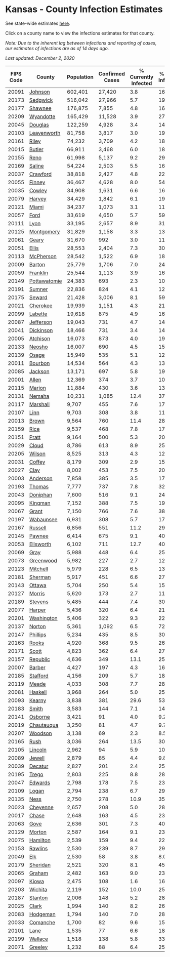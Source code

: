 # Kansas - County Infection Estimates

See state-wide estimates [here](/infections/us-ks).

Click on a county name to view the infections estimates for that county.

*Note: Due to the inherent lag between infections and reporting of cases, our estimates of infections are as of 14 days ago.*

*Last updated: December 2, 2020*

|   FIPS Code |                       County |   Population |   Confirmed Cases |   % Currently Infected |   % Total Infected |
|-------------|------------------------------|--------------|-------------------|------------------------|--------------------|
|       20091 |           [Johnson](johnson) |      602,401 |            27,420 |                    3.8 |               16.8 |
|       20173 |         [Sedgwick](sedgwick) |      516,042 |            27,966 |                    5.7 |               19.9 |
|       20177 |           [Shawnee](shawnee) |      176,875 |             7,855 |                    4.8 |               16.2 |
|       20209 |       [Wyandotte](wyandotte) |      165,429 |            11,528 |                    3.9 |               27.5 |
|       20045 |           [Douglas](douglas) |      122,259 |             4,928 |                    3.4 |               14.7 |
|       20103 |   [Leavenworth](leavenworth) |       81,758 |             3,817 |                    3.0 |               19.6 |
|       20161 |               [Riley](riley) |       74,232 |             3,709 |                    4.2 |               18.1 |
|       20015 |             [Butler](butler) |       66,911 |             3,468 |                    6.0 |               18.5 |
|       20155 |                 [Reno](reno) |       61,998 |             5,137 |                    9.2 |               29.3 |
|       20169 |             [Saline](saline) |       54,224 |             2,503 |                    5.5 |               16.4 |
|       20037 |         [Crawford](crawford) |       38,818 |             2,427 |                    4.8 |               22.5 |
|       20055 |             [Finney](finney) |       36,467 |             4,628 |                    8.0 |               54.2 |
|       20035 |             [Cowley](cowley) |       34,908 |             1,631 |                    6.6 |               16.9 |
|       20079 |             [Harvey](harvey) |       34,429 |             1,842 |                    6.1 |               19.7 |
|       20121 |               [Miami](miami) |       34,237 |             1,073 |                    3.1 |               11.1 |
|       20057 |                 [Ford](ford) |       33,619 |             4,650 |                    5.7 |               59.6 |
|       20111 |                 [Lyon](lyon) |       33,195 |             2,657 |                    8.9 |               31.6 |
|       20125 |     [Montgomery](montgomery) |       31,829 |             1,158 |                    3.3 |               13.2 |
|       20061 |               [Geary](geary) |       31,670 |               992 |                    3.0 |               11.2 |
|       20051 |               [Ellis](ellis) |       28,553 |             2,404 |                    7.3 |               30.3 |
|       20113 |       [McPherson](mcpherson) |       28,542 |             1,522 |                    6.9 |               18.6 |
|       20009 |             [Barton](barton) |       25,779 |             1,706 |                    7.0 |               24.0 |
|       20059 |         [Franklin](franklin) |       25,544 |             1,113 |                    3.9 |               16.1 |
|       20149 | [Pottawatomie](pottawatomie) |       24,383 |               693 |                    2.3 |               10.5 |
|       20191 |             [Sumner](sumner) |       22,836 |               824 |                    4.1 |               12.8 |
|       20175 |             [Seward](seward) |       21,428 |             3,006 |                    8.1 |               59.0 |
|       20021 |         [Cherokee](cherokee) |       19,939 |             1,151 |                    4.3 |               21.0 |
|       20099 |           [Labette](labette) |       19,618 |               875 |                    4.9 |               16.4 |
|       20087 |       [Jefferson](jefferson) |       19,043 |               731 |                    4.7 |               14.1 |
|       20041 |       [Dickinson](dickinson) |       18,466 |               731 |                    3.4 |               14.5 |
|       20005 |         [Atchison](atchison) |       16,073 |               873 |                    4.0 |               19.7 |
|       20133 |             [Neosho](neosho) |       16,007 |               690 |                    4.5 |               15.7 |
|       20139 |               [Osage](osage) |       15,949 |               535 |                    5.1 |               12.1 |
|       20011 |           [Bourbon](bourbon) |       14,534 |               564 |                    4.3 |               13.8 |
|       20085 |           [Jackson](jackson) |       13,171 |               697 |                    5.8 |               19.8 |
|       20001 |               [Allen](allen) |       12,369 |               374 |                    3.7 |               10.6 |
|       20115 |             [Marion](marion) |       11,884 |               430 |                    3.6 |               13.3 |
|       20131 |             [Nemaha](nemaha) |       10,231 |             1,085 |                   12.4 |               37.1 |
|       20117 |         [Marshall](marshall) |        9,707 |               455 |                    7.6 |               17.3 |
|       20107 |                 [Linn](linn) |        9,703 |               308 |                    3.8 |               11.5 |
|       20013 |               [Brown](brown) |        9,564 |               760 |                   11.4 |               28.3 |
|       20159 |                 [Rice](rice) |        9,537 |               468 |                    7.8 |               17.4 |
|       20151 |               [Pratt](pratt) |        9,164 |               500 |                    5.3 |               20.0 |
|       20029 |               [Cloud](cloud) |        8,786 |               613 |                    8.9 |               25.5 |
|       20205 |             [Wilson](wilson) |        8,525 |               313 |                    4.3 |               12.8 |
|       20031 |             [Coffey](coffey) |        8,179 |               309 |                    2.9 |               15.6 |
|       20027 |                 [Clay](clay) |        8,002 |               453 |                    7.5 |               20.5 |
|       20003 |         [Anderson](anderson) |        7,858 |               385 |                    3.5 |               17.6 |
|       20193 |             [Thomas](thomas) |        7,777 |               737 |                    7.8 |               32.7 |
|       20043 |         [Doniphan](doniphan) |        7,600 |               516 |                    9.1 |               24.3 |
|       20095 |           [Kingman](kingman) |        7,152 |               388 |                    7.5 |               19.1 |
|       20067 |               [Grant](grant) |        7,150 |               766 |                    7.6 |               38.1 |
|       20197 |       [Wabaunsee](wabaunsee) |        6,931 |               308 |                    5.7 |               17.8 |
|       20167 |           [Russell](russell) |        6,856 |               551 |                   11.2 |               29.1 |
|       20145 |             [Pawnee](pawnee) |        6,414 |               675 |                    9.1 |               40.0 |
|       20053 |       [Ellsworth](ellsworth) |        6,102 |               711 |                   12.7 |               40.8 |
|       20069 |                 [Gray](gray) |        5,988 |               448 |                    6.4 |               25.9 |
|       20073 |       [Greenwood](greenwood) |        5,982 |               227 |                    2.7 |               12.7 |
|       20123 |         [Mitchell](mitchell) |        5,979 |               228 |                    6.5 |               13.6 |
|       20181 |           [Sherman](sherman) |        5,917 |               451 |                    6.6 |               27.2 |
|       20143 |             [Ottawa](ottawa) |        5,704 |               250 |                    5.4 |               15.7 |
|       20127 |             [Morris](morris) |        5,620 |               173 |                    2.7 |               11.5 |
|       20189 |           [Stevens](stevens) |        5,485 |               444 |                    7.4 |               30.2 |
|       20077 |             [Harper](harper) |        5,436 |               320 |                    6.4 |               21.6 |
|       20201 |     [Washington](washington) |        5,406 |               322 |                    9.3 |               22.4 |
|       20137 |             [Norton](norton) |        5,361 |             1,092 |                    6.5 |               72.5 |
|       20147 |         [Phillips](phillips) |        5,234 |               435 |                    8.5 |               30.1 |
|       20163 |               [Rooks](rooks) |        4,920 |               368 |                    9.5 |               26.7 |
|       20171 |               [Scott](scott) |        4,823 |               362 |                    6.4 |               27.2 |
|       20157 |         [Republic](republic) |        4,636 |               349 |                   13.1 |               25.9 |
|       20007 |             [Barber](barber) |        4,427 |               197 |                    4.3 |               16.4 |
|       20185 |         [Stafford](stafford) |        4,156 |               209 |                    5.7 |               18.6 |
|       20119 |               [Meade](meade) |        4,033 |               308 |                    7.7 |               28.9 |
|       20081 |           [Haskell](haskell) |        3,968 |               264 |                    5.0 |               25.4 |
|       20093 |             [Kearny](kearny) |        3,838 |               381 |                   29.6 |               53.0 |
|       20183 |               [Smith](smith) |        3,583 |               144 |                    7.1 |               14.6 |
|       20141 |           [Osborne](osborne) |        3,421 |                91 |                    4.0 |                9.2 |
|       20019 |     [Chautauqua](chautauqua) |        3,250 |                81 |                    4.7 |                9.7 |
|       20207 |           [Woodson](woodson) |        3,138 |                69 |                    2.3 |                8.5 |
|       20165 |                 [Rush](rush) |        3,036 |               264 |                   13.5 |               30.1 |
|       20105 |           [Lincoln](lincoln) |        2,962 |                94 |                    5.9 |               10.0 |
|       20089 |             [Jewell](jewell) |        2,879 |                85 |                    4.4 |                9.8 |
|       20039 |           [Decatur](decatur) |        2,827 |               201 |                    2.4 |               25.6 |
|       20195 |               [Trego](trego) |        2,803 |               225 |                    8.8 |               28.7 |
|       20047 |           [Edwards](edwards) |        2,798 |               178 |                    7.5 |               23.1 |
|       20109 |               [Logan](logan) |        2,794 |               238 |                    6.7 |               29.8 |
|       20135 |                 [Ness](ness) |        2,750 |               278 |                   10.9 |               35.9 |
|       20023 |         [Cheyenne](cheyenne) |        2,657 |               208 |                    5.0 |               28.4 |
|       20017 |               [Chase](chase) |        2,648 |               163 |                    4.5 |               23.0 |
|       20063 |                 [Gove](gove) |        2,636 |               301 |                    7.3 |               40.5 |
|       20129 |             [Morton](morton) |        2,587 |               164 |                    9.1 |               23.4 |
|       20075 |         [Hamilton](hamilton) |        2,539 |               159 |                    9.4 |               22.7 |
|       20153 |           [Rawlins](rawlins) |        2,530 |               239 |                    8.7 |               29.8 |
|       20049 |                   [Elk](elk) |        2,530 |                58 |                    3.8 |                8.0 |
|       20179 |         [Sheridan](sheridan) |        2,521 |               320 |                    8.1 |               45.3 |
|       20065 |             [Graham](graham) |        2,482 |               163 |                    9.0 |               23.4 |
|       20097 |               [Kiowa](kiowa) |        2,475 |               108 |                    1.6 |               16.1 |
|       20203 |           [Wichita](wichita) |        2,119 |               152 |                   10.0 |               25.2 |
|       20187 |           [Stanton](stanton) |        2,006 |               148 |                    5.2 |               28.5 |
|       20025 |               [Clark](clark) |        1,994 |               140 |                    8.2 |               26.6 |
|       20083 |         [Hodgeman](hodgeman) |        1,794 |               140 |                    7.0 |               28.7 |
|       20033 |         [Comanche](comanche) |        1,700 |                82 |                    9.6 |               15.6 |
|       20101 |                 [Lane](lane) |        1,535 |                77 |                    6.6 |               18.4 |
|       20199 |           [Wallace](wallace) |        1,518 |               138 |                    5.8 |               33.6 |
|       20071 |           [Greeley](greeley) |        1,232 |                88 |                    6.4 |               25.7 |